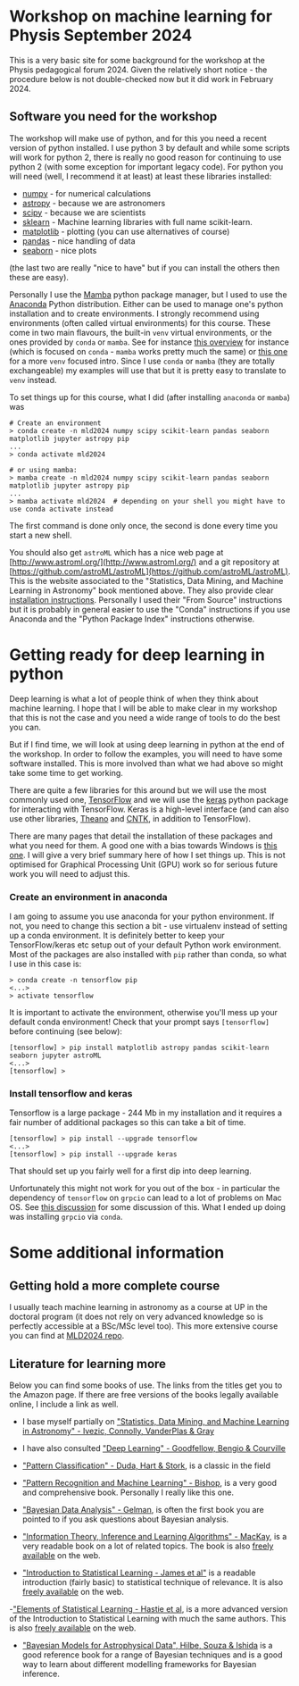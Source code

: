 # Workshop on machine learning for Physis September 2024

This is a very basic site for some background for the workshop at the
Physis pedagogical forum 2024. Given the relatively short notice -
the procedure below is not double-checked now but it did work in
February 2024.


## Software you need for the workshop

The workshop will make use of python, and for this you need a recent
version of python installed. I use python 3 by default and while some
scripts will work for python 2, there is really no good reason for
continuing to use python 2 (with some exception for important legacy
code). For python you will need (well, I recommend it at least) at
least these libraries installed:

- [numpy](http://www.numpy.org/) - for numerical calculations
- [astropy](http://www.astropy.org/) - because we are astronomers
- [scipy](https://www.scipy.org/) - because we are scientists 
- [sklearn](https://scikit-learn.org/) - Machine learning libraries with full name scikit-learn.
- [matplotlib](https://matplotlib.org/) - plotting (you can use alternatives of course)
- [pandas](https://pandas.pydata.org/) - nice handling of data
- [seaborn](https://seaborn.pydata.org/) - nice plots

(the last two are really "nice to have" but if you can install the
others then these are easy). 

Personally I use the [Mamba](https://mamba.readthedocs.io/en/latest/)
python package manager, but I used to use the
[Anaconda](https://www.anaconda.com/products/distribution) Python
distribution. Either can be used to manage one's python installation
and to create environments. I strongly recommend using environments
(often called virtual environments) for this course. These come in two
main flavours, the built-in `venv` virtual environments, or the ones
provided by `conda` or `mamba`. See for instance [this
overview](https://www.machinelearningplus.com/deployment/conda-create-environment-and-everything-you-need-to-know-to-manage-conda-virtual-environment/)
for instance (which is focused on `conda` - `mamba` works pretty much
the same) or [this
one](https://realpython.com/python-virtual-environments-a-primer/) for
a more `venv` focused intro. Since I use `conda` or `mamba` (they are
totally exchangeable) my examples will use that but it is pretty easy
to translate to `venv` instead.

To set things up for this course, what I did (after installing
`anaconda` or `mamba`) was
```
# Create an environment
> conda create -n mld2024 numpy scipy scikit-learn pandas seaborn matplotlib jupyter astropy pip
...
> conda activate mld2024

# or using mamba:
> mamba create -n mld2024 numpy scipy scikit-learn pandas seaborn matplotlib jupyter astropy pip
...
> mamba activate mld2024  # depending on your shell you might have to
use conda activate instead

```
The first command is done only once, the second is done every time you
start a new shell. 


You should also get `astroML` which has a nice web page at
[http://www.astroml.org/](http://www.astroml.org/) and a git
repository at
[https://github.com/astroML/astroML](https://github.com/astroML/astroML). This
is the website associated to the "Statistics, Data Mining, and Machine
Learning in Astronomy" book mentioned above. They also provide clear
[installation
instructions](http://www.astroml.org/user_guide/installation.html). Personally
I used their "From Source" instructions but it is probably in general
easier to use the "Conda" instructions if you use Anaconda and the
"Python Package Index" instructions otherwise. 




# Getting ready for deep learning in python

Deep learning is what a lot of people think of when they think about
machine learning. I hope that I will be able to make clear in my
workshop that this is not the case and you need a wide range of tools
to do the best you can.

But if I find time, we will look at using deep learning in python at
the end of the workshop. In order to follow the examples, you will
need to have some software installed. This is more involved than what
we had above so might take some time to get working.


There are quite a few libraries for this around but we will
use the most commonly used one,
[TensorFlow](https://www.tensorflow.org/) and we will use the
[keras](https://keras.io/) python package for interacting with
TensorFlow. Keras is a high-level interface (and can also use other
libraries, [Theano](https://github.com/Theano/Theano) and
[CNTK](https://github.com/Microsoft/cntk), in addition to TensorFlow).

There are many pages that detail the installation of these packages
and what you need for them. A good one with a bias towards Windows is
[this
one](https://towardsdatascience.com/setup-an-environment-for-machine-learning-and-deep-learning-with-anaconda-in-windows-5d7134a3db10). I
will give a very brief summary here of how I set things up. This is
not optimised for Graphical Processing Unit (GPU) work so for serious
future work you will need to adjust this.

### Create an environment in anaconda 

I am going to assume you use anaconda for your python environment. If
not, you need to change this section a bit - use virtualenv instead of
setting up a conda environment.  It is definitely better to keep your
TensorFlow/keras etc setup out of your default Python work
environment. Most of the packages are also installed with `pip` rather
than conda, so what I use in this case is:

```
> conda create -n tensorflow pip
<...>
> activate tensorflow
```
It is important to activate the environment, otherwise you'll mess up
your default conda environment!  Check that your prompt says
`[tensorflow]` before continuing (see below):

```
[tensorflow] > pip install matplotlib astropy pandas scikit-learn seaborn jupyter astroML
<...>
[tensorflow] > 
```


### Install tensorflow and keras

Tensorflow is a large package - 244 Mb in my installation and it
requires a fair number of additional packages so this can take a bit
of time. 

```
[tensorflow] > pip install --upgrade tensorflow
<...>
[tensorflow] > pip install --upgrade keras
```

That should set up you fairly well for a first dip into deep learning. 


Unfortunately this might not work for you out of the box - in
particular the dependency of `tensorflow` on `grpcio` can lead to a
lot of problems on Mac OS. See [this
discussion](https://github.com/grpc/grpc/issues/30723) for some
discussion of this. What I ended up doing was installing `grpcio` via
`conda`. 



# Some additional information

## Getting hold a more complete course

I usually teach machine learning in astronomy as a course at UP in the
doctoral program (it does not rely on very advanced knowledge so is
perfectly accessible at a BSc/MSc level too). This more extensive
course you can find at [MLD2024 repo](https://github.com/jbrinchmann/MLD2024). 


## Literature for learning more


Below you can find some books of use. The links from the titles get
you to the Amazon page. If there are free versions of the books
legally available online, I include a link as well.

- I base myself partially on ["Statistics, Data Mining, and Machine Learning in Astronomy" - Ivezic, Connolly, VanderPlas &amp; Gray](http://www.amazon.co.uk/Statistics-Mining-Machine-Learning-Astronomy/dp/0691151687/ref=sr_1_1?ie=UTF8&amp;qid=1444255176&amp;sr=8-1&amp;keywords=Statistics%2C+Data+Mining%2C+and+Machine+Learning+in+Astronomy+-+Ivezic%2C+Connolly%2C+VanderPlas+%26+Gray)

- I have also consulted ["Deep Learning" - Goodfellow, Bengio &amp; Courville](https://www.amazon.co.uk/Deep-Learning-Adaptive-Computation-Machine/dp/0262035618/ref=sr_1_1?ie=UTF8&amp;qid=1505297517&amp;sr=8-1&amp;keywords=Deep+Learning)

- ["Pattern Classification" - Duda, Hart &amp; Stork](http://www.amazon.co.uk/Pattern-Classification-Second-Wiley-Interscience-publication/dp/0471056693/ref=sr_1_1?ie=UTF8&amp;qid=1444255264&amp;sr=8-1&amp;keywords=Pattern+Classification), is a classic in the field

- ["Pattern Recognition and Machine Learning" - Bishop](http://www.amazon.co.uk/Pattern-Recognition-Machine-Learning-BISHOP/dp/8132209060/ref=sr_1_1?ie=UTF8&amp;qid=1444255326&amp;sr=8-1&amp;keywords=Pattern+Recognition+and+Machine+Learning+-+Bishop), is a very good and comprehensive book. Personally I really like this one.

- ["Bayesian Data Analysis" - Gelman](http://www.amazon.co.uk/Bayesian-Analysis-Chapman-Statistical-Science/dp/1439840954/ref=sr_1_1?ie=UTF8&amp;qid=1444255416&amp;sr=8-1&amp;keywords=Bayesian+Data+Analysis+-+Gelman), is often the first book you are pointed to if you ask questions about Bayesian analysis.

- ["Information Theory, Inference and Learning Algorithms" - MacKay](http://www.amazon.co.uk/Information-Theory-Inference-Learning-Algorithms/dp/0521642981/ref=sr_1_1?ie=UTF8&amp;qid=1444255466&amp;sr=8-1&amp;keywords=Information+Theory%2C+Inference+and+Learning+Algorithms), is a very readable book on a lot of related topics. The book is also [freely available](http://www.inference.phy.cam.ac.uk/itila/book.html) on the web.

- ["Introduction to Statistical Learning - James et al"](http://www.amazon.co.uk/Introduction-Statistical-Learning-Applications-Statistics/dp/1461471370/ref=sr_1_fkmr0_1?ie=UTF8&amp;qid=1444255565&amp;sr=8-1-fkmr0&amp;keywords=Introduction+to+Statistical+Learning+-+James+et+al) is a readable introduction (fairly basic) to statistical technique of relevance. It is also [freely available](http://www-bcf.usc.edu/~gareth/ISL/) on the web.

-["Elements of Statistical Learning - Hastie et al](http://www.amazon.co.uk/Elements-Statistical-Learning-Prediction-Statistics/dp/0387848576/ref=sr_1_1?ie=UTF8&amp;qid=1444255710&amp;sr=8-1&amp;keywords=Elements+of+Statistical+Learning), is a  more advanced version of the Introduction to Statistical Learning with much the same authors. This is also [freely available](http://statweb.stanford.edu/~tibs/ElemStatLearn/) on the web.

- ["Bayesian Models for Astrophysical Data", Hilbe, Souza & Ishida](https://www.amazon.com/Bayesian-Models-Astrophysical-Data-Python/dp/1107133084) is a good reference book for a range of Bayesian techniques and is a good way to learn about different modelling frameworks for Bayesian inference. 



